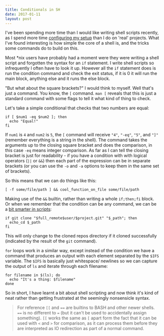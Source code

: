 ```yaml
---
title: Conditionals in SH
date: 2017-01-11
layout: post
---
```


I've been spending more time than I would like writing shell scripts recently, as I spend more time [configuring my setup](https://github.com/JavaNut13/dotfiles) than I do on 'real' projects. What I've found interesting is how simple the core of a shell is, and the tricks some commands do to build on this.

Most \*nix users have probably had a moment were they were writing a shell script and forgotten the syntax for an `if` statement. I write shell scripts so infrequently I often have to look it up. However all the `if` statement does is run the condition command and check the exit status, if it is 0 it will run the main block, anything else and it runs the else block.

"But what about the square brackets?" I would think to myself. Well that's just a command. You know, the `[` command. `man [` reveals that this is just a standard command with some flags to tell it what kind of thing to check.

Let's take a simple conditional that checks that two numbers are equal:

    if [ $num1 -eq $num2 ]; then
      echo "Equal!"
    fi

If `num1` is `4` and `num2` is `5`, the `[` command will receive `"4"`, `"-eq"`, `"5"`, and `"]"` (remember everything is a string in the shell). The command takes the arguments up to the closing square bracket and does the comparison, in this case `-eq` means integer comparison. As far as I can tell the closing bracket is just for readability - if you have a condition with with logical operators (`||` or `&&`) then each part of the expression can be in separate brackets (or you can use the `-o` and `-a` options to keep them in the same set of brackets).

So this means that we can do things like this:

    [ -f some/file/path ] && cool_function_on_file some/file/path

Making use of the `&&` builtin, rather than writing a whole `if;then;fi` block. Or when we remember that the condition can be any command, we can be a [bit smarter in scripts](https://github.com/JavaNut13/dotfiles/blob/master/zsh/gcd.sh#L109):

    if git clone "$full_remote$user/$project.git" "$_path"; then
      echo_cd $_path
    fi

This will only change to the cloned repos directory if it cloned successfully (indicated by the result of the `git` command).

`for` loops work in a similar way, except instead of the condition we have a command that produces an output with each element separated by the `$IFS` variable. The `$IFS` is basically just whitespace/ newlines so we can capture the output of `ls` and iterate through each filename:

    for filename in $(ls); do
      echo "It's a thing: $filename"
    done

So in short, I have learnt a bit about shell scripting and now think it's kind of neat rather than getting frustrated at the seemingly nonsensicle syntax.

> For reference `[[` and `==` are builtins to BASH and other newer shells. `==` is no different to `=` (but it can't be used to accidentally assign something). `[[` works the same as `[` apart form the fact that it can be used with `<` and `>` for comparison, as it can process them before they are interpreted as IO redirection as part of a normal command.
